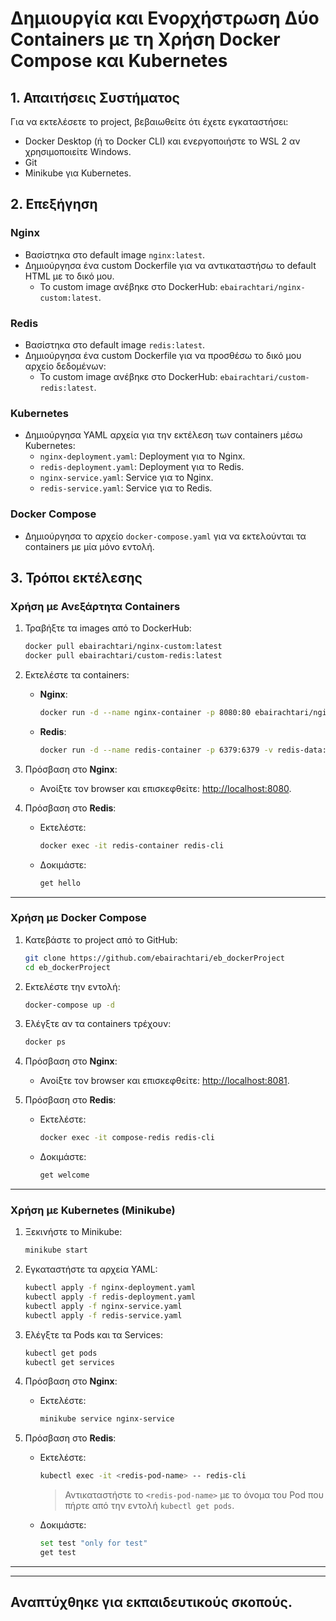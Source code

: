 # Δημιουργία και Ενορχήστρωση Δύο Containers με τη Χρήση Docker Compose και Kubernetes

## 1. Απαιτήσεις Συστήματος
Για να εκτελέσετε το project, βεβαιωθείτε ότι έχετε εγκαταστήσει:
- Docker Desktop (ή το Docker CLI) και ενεργοποιήστε το WSL 2 αν χρησιμοποιείτε Windows. 
- Git
- Minikube για Kubernetes.

## 2. Επεξήγηση
### **Nginx**
- Βασίστηκα στο default image `nginx:latest`.
- Δημιούργησα ένα custom Dockerfile για να αντικαταστήσω το default HTML με το δικό μου.
  - Το custom image ανέβηκε στο DockerHub: `ebairachtari/nginx-custom:latest`.

### **Redis**
- Βασίστηκα στο default image `redis:latest`.
- Δημιούργησα ένα custom Dockerfile για να προσθέσω το δικό μου αρχείο δεδομένων:
  - Το custom image ανέβηκε στο DockerHub: `ebairachtari/custom-redis:latest`.

### **Kubernetes**
- Δημιούργησα YAML αρχεία για την εκτέλεση των containers μέσω Kubernetes:
  - `nginx-deployment.yaml`: Deployment για το Nginx.
  - `redis-deployment.yaml`: Deployment για το Redis.
  - `nginx-service.yaml`: Service για το Nginx.
  - `redis-service.yaml`: Service για το Redis.

### **Docker Compose**
- Δημιούργησα το αρχείο `docker-compose.yaml` για να εκτελούνται τα containers με μία μόνο εντολή.

## 3. Τρόποι εκτέλεσης

### **Χρήση με Ανεξάρτητα Containers**
1. Τραβήξτε τα images από το DockerHub:
   ```bash
   docker pull ebairachtari/nginx-custom:latest
   docker pull ebairachtari/custom-redis:latest
   ```

2. Εκτελέστε τα containers:
   - **Nginx**:
     ```bash
     docker run -d --name nginx-container -p 8080:80 ebairachtari/nginx-custom:latest
     ```
   - **Redis**:
     ```bash
     docker run -d --name redis-container -p 6379:6379 -v redis-data:/data ebairachtari/custom-redis:latest
     ```

3. Πρόσβαση στο **Nginx**:
   - Ανοίξτε τον browser και επισκεφθείτε: [http://localhost:8080](http://localhost:8080).

4. Πρόσβαση στο **Redis**:
   - Εκτελέστε:
     ```bash
     docker exec -it redis-container redis-cli
     ```
   - Δοκιμάστε:
     ```bash
     get hello
     ```

  ---

### **Χρήση με Docker Compose**
1. Κατεβάστε το project από το GitHub:
   ```bash
   git clone https://github.com/ebairachtari/eb_dockerProject
   cd eb_dockerProject
   ```

2. Εκτελέστε την εντολή:
   ```bash
   docker-compose up -d
   ```

3. Ελέγξτε αν τα containers τρέχουν:
   ```bash
   docker ps
   ```

4. Πρόσβαση στο **Nginx**:
   - Ανοίξτε τον browser και επισκεφθείτε: [http://localhost:8081](http://localhost:8081).

5. Πρόσβαση στο **Redis**:
   - Εκτελέστε:
     ```bash
     docker exec -it compose-redis redis-cli
     ```
   - Δοκιμάστε:
     ```bash
     get welcome
     ```
     
  ---

### **Χρήση με Kubernetes (Minikube)**
1. Ξεκινήστε το Minikube:
   ```bash
   minikube start
   ```

3. Εγκαταστήστε τα αρχεία YAML:
   ```bash
   kubectl apply -f nginx-deployment.yaml
   kubectl apply -f redis-deployment.yaml
   kubectl apply -f nginx-service.yaml
   kubectl apply -f redis-service.yaml
   ```

4. Ελέγξτε τα Pods και τα Services:
   ```bash
   kubectl get pods
   kubectl get services
   ```

3. Πρόσβαση στο **Nginx**:
   - Εκτελέστε:
     ```bash
     minikube service nginx-service
     ```

4. Πρόσβαση στο **Redis**:
   - Εκτελέστε:
     ```bash
     kubectl exec -it <redis-pod-name> -- redis-cli
     ```
     > Αντικαταστήστε το `<redis-pod-name>` με το όνομα του Pod που πήρτε από την εντολή `kubectl get pods`.
   - Δοκιμάστε:
     ```bash
     set test "only for test"
     get test
     ```
---
---
**Αναπτύχθηκε για εκπαιδευτικούς σκοπούς.**  
---
